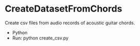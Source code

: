 # CreateDatasetFromChords
Create csv files from audio records of acoustic guitar chords.

* Python
* Run: python create_csv.py
